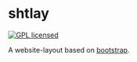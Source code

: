 # shtlay

[![GPL licensed][license-badge]][license-url]

[license-badge]: https://img.shields.io/badge/license-GPL-blue.svg
[license-url]: ./LICENSE

A website-layout based on [bootstrap](https://github.com/twbs/bootstrap).
